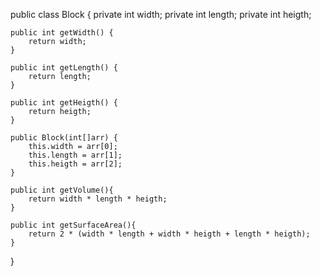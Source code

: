 public class Block {
    private int width;
    private int length;
    private int heigth;

    public int getWidth() {
        return width;
    }

    public int getLength() {
        return length;
    }

    public int getHeigth() {
        return heigth;
    }

    public Block(int[]arr) {
        this.width = arr[0];
        this.length = arr[1];
        this.heigth = arr[2];
    }

    public int getVolume(){
        return width * length * heigth;
    }

    public int getSurfaceArea(){
        return 2 * (width * length + width * heigth + length * heigth);
    }
}
